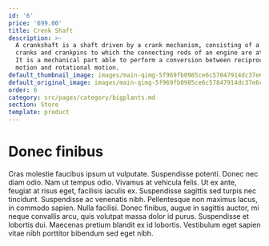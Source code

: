 ```yaml
---
id: '6'
price: '699.00'
title: Crenk Shaft
description: >-
  A crankshaft is a shaft driven by a crank mechanism, consisting of a series of
  cranks and crankpins to which the connecting rods of an engine are attached.
  It is a mechanical part able to perform a conversion between reciprocating
  motion and rotational motion.
default_thumbnail_image: images/main-qimg-5f969fb0985ce6c57847914dc37e6ca0.jpg
default_original_image: images/main-qimg-5f969fb0985ce6c57847914dc37e6ca0.jpg
order: 6
category: src/pages/category/bigplants.md
section: Store
template: product
---
```


# Donec finibus

Cras molestie faucibus ipsum ut vulputate. Suspendisse potenti. Donec nec diam odio. Nam ut tempus odio. Vivamus at vehicula felis. Ut ex ante, feugiat at risus eget, facilisis iaculis ex. Suspendisse sagittis sed turpis nec tincidunt. Suspendisse ac venenatis nibh. Pellentesque non maximus lacus, in commodo sapien. Nulla facilisi. Donec finibus, augue in sagittis auctor, mi neque convallis arcu, quis volutpat massa dolor id purus. Suspendisse et lobortis dui. Maecenas pretium blandit ex id lobortis. Vestibulum eget sapien vitae nibh porttitor bibendum sed eget nibh.